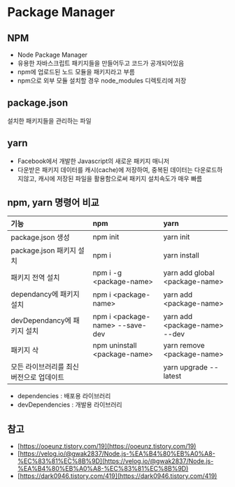 # Package Manager

## NPM

* Node Package Manager
* 유용한 자바스크립트 패키지들을 만들어두고 코드가 공개되어있음
* npm에 업로드된 노드 모듈을 패키지라고 부름
* npm으로 외부 모듈 설치할 경우 node\_modules 디렉토리에 저장

## package.json

설치한 패키지들을 관리하는 파일

## yarn

* Facebook에서 개발한 Javascript의 새로운 패키지 매니저
* 다운받은 패키지 데이터를 캐시\(cache\)에 저장하여, 중복된 데이터는 다운로드하지않고, 캐시에 저장된 파일을 활용함으로써 패키지 설치속도가 매우 빠름

## npm, yarn 명령어 비교

| 기능 | npm | yarn |
| :--- | :--- | :--- |
| package.json 생성 | npm init | yarn init |
| package.json 패키지 설치 | npm i | yarn install |
| 패키지 전역 설치 | npm i -g &lt;package-name&gt; | yarn add global &lt;package-name&gt; |
| dependancy에 패키지 설치 | npm i &lt;package-name&gt; | yarn add &lt;package-name&gt; |
| devDependancy에 패키지 설치 | npm i &lt;package-name&gt; --save-dev | yarn add &lt;package-name&gt; --dev |
| 패키지 삭 | npm uninstall &lt;package-name&gt; | yarn remove &lt;package-name&gt; |
| 모든 라이브러리를 최신 버전으로 업데이트 |  | yarn upgrade --latest |

* dependencies : 배포용 라이브러리
* devDependencies : 개발용 라이브러리

## 참고

* [https://ooeunz.tistory.com/19](https://ooeunz.tistory.com/19)
* [https://velog.io/@gwak2837/Node.js-%EA%B4%80%EB%A0%A8-%EC%83%81%EC%8B%9D](https://velog.io/@gwak2837/Node.js-%EA%B4%80%EB%A0%A8-%EC%83%81%EC%8B%9D)
* [https://dark0946.tistory.com/419](https://dark0946.tistory.com/419)

